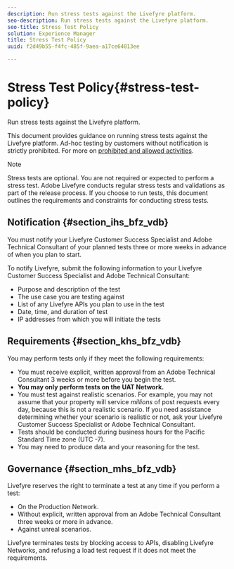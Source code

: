 ```yaml
---
description: Run stress tests against the Livefyre platform.
seo-description: Run stress tests against the Livefyre platform.
seo-title: Stress Test Policy
solution: Experience Manager
title: Stress Test Policy
uuid: f2d49b55-f4fc-485f-9aea-a17ce64813ee

---
```


# Stress Test Policy{#stress-test-policy}

Run stress tests against the Livefyre platform.

This document provides guidance on running stress tests against the Livefyre platform. Ad-hoc testing by customers without notification is strictly prohibited. For more on [prohibited and allowed activities](#c_stress_test_policy/section_mhs_bfz_vdb).

>[!NOTE]
>
>Stress tests are optional. You are not required or expected to perform a stress test. Adobe Livefyre conducts regular stress tests and validations as part of the release process. If you choose to run tests, this document outlines the requirements and constraints for conducting stress tests.

## Notification {#section_ihs_bfz_vdb}

You must notify your Livefyre Customer Success Specialist and Adobe Technical Consultant of your planned tests three or more weeks in advance of when you plan to start.

To notify Livefyre, submit the following information to your Livefyre Customer Success Specialist and Adobe Technical Consultant:

* Purpose and description of the test 
* The use case you are testing against
* List of any Livefyre APIs you plan to use in the test
* Date, time, and duration of test
* IP addresses from which you will initiate the tests

## Requirements {#section_khs_bfz_vdb}

You may perform tests only if they meet the following requirements:

* You must receive explicit, written approval from an Adobe Technical Consultant 3 weeks or more before you begin the test.
* **You may only perform tests on the UAT Network.** 
* You must test against realistic scenarios. For example, you may not assume that your property will service *millions* of post requests every day, because this is not a realistic scenario. If you need assistance determining whether your scenario is realistic or not, ask your Livefyre Customer Success Specialist or Adobe Technical Consultant.
* Tests should be conducted during business hours for the Pacific Standard Time zone \(UTC -7\).
* You may need to produce data and your reasoning for the test.

## Governance {#section_mhs_bfz_vdb}

Livefyre reserves the right to terminate a test at any time if you perform a test:

* On the Production Network.
* Without explicit, written approval from an Adobe Technical Consultant three weeks or more in advance.
* Against unreal scenarios.

Livefyre terminates tests by blocking access to APIs, disabling Livefyre Networks, and refusing a load test request if it does not meet the requirements.
